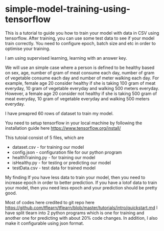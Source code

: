 # simple-model-training-using-tensorflow
This is a tutorial to guide you how to train your model with data in CSV using tensorflow. After training, you can use some test data to see if your model train correctly. You need to configure epoch, batch size and etc in order to optimise your training.

I am using supervised learning, learning with an answer key.

We will use an simple case where a person is defined to be healthy based on sex, age, number of gram of meat consume each day, number of gram of vegetable consume each day and number of meter walking each day. For example, female age 20 consider healthy if she is taking 100 gram of meat everyday, 10 gram of vegetable everyday and walking 500 meters everyday. However, a female age 20 consider not healthy if she is taking 500 gram of meat everyday, 10 gram of vegetable everyday and walking 500 meters everyday.

I have preapred 60 rows of dataset to train my model.

You need to setup tensorflow in your local machine by following the installation guide here https://www.tensorflow.org/install/

This tutoial consist of 5 files, which are
<ul>
<li>dataset.csv - for training our model</li>
<li>config.json - configuration file for our python program</li>
<li>healthTraining.py - for training our model</li>
<li>isHealthy.py - for testing or predicting our model</li>
<li>testData.csv - test data for trained model</li>
</ul>

My finding
If you have less data to train your model, then you need to increase epoch in order to better prediction.
If you have a lotof data to train your model, then you need less epoch and your prediction should be pretty good.

Most of codes here credited to git repo here https://github.com/tflearn/tflearn/blob/master/tutorials/intro/quickstart.md
I have split tlearn into 2 python programs which is one for training and another one for predicting with about 20% code changes. In addition, I also make it configurable using json format.
